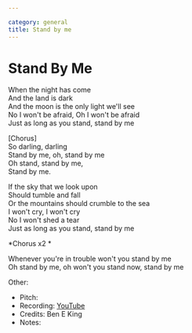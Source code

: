 ```yaml
---

category: general
title: Stand by me
---
```


# Stand By Me
  
When the night has come  
And the land is dark  
And the moon is the only light we'll see  
No I won't be afraid, Oh I won't be afraid  
Just as long as you stand, stand by me  
  
[Chorus]  
So darling, darling  
Stand by me, oh, stand by me  
Oh stand, stand by me,  
Stand by me.  
  
If the sky that we look upon  
Should tumble and fall  
Or the mountains should crumble to the sea  
I won't cry, I won't cry  
No I won't shed a tear  
Just as long as you stand, stand by me  
  
*Chorus x2  *
  
Whenever you're in trouble won't you stand by me  
Oh stand by me, oh won't you stand now, stand by me  

Other: 
* Pitch: 
* Recording: [YouTube](https://www.youtube.com/watch?v=hwZNL7QVJjE)
* Credits: Ben E King
* Notes: 
